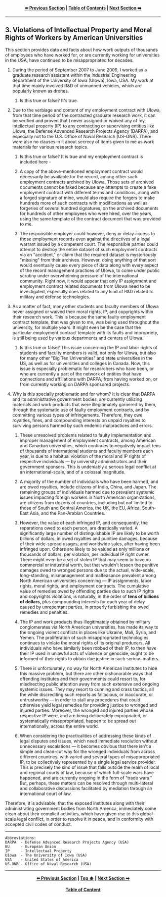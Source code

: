 <div align="center">
  
  **[:arrow_left: Previous Section][Prev] | [Table of Contents][TOC] | [Next Section :arrow_right:][Next]**
  
  [Prev]: ./2-1.md
  [Next]: ./4-0.md
  [TOC]: https://github.com/true-hindsight/long-overdue-justice/
  
</div>

---

## 3. Violations of Intellectual Property and Moral Rights of Workers by American Universities

This section provides data and facts about how work outputs of thousands of employees who have worked for, or are currently working for universities in the USA, have continued to be misappropriated for decades.

1. During the period of September 2007 to June 2009, I worked as a graduate research assistant within the Industrial Engineering department of the University of Iowa (UIowa), Iowa, USA. My work at that time mainly involved R&D of unmanned vehicles, which are popularly known as drones. 

    1. Is this true or false? It's true.

1. Due to the verbiage and content of my employment contract with UIowa, from that time period of the contracted graduate research work, it can be verified and proven that I never assigned or waived any of my intellectual property (IP) to any contracting or supervising entities like UIowa, the Defense Advanced Research Projects Agency (DARPA), and especially not to the U.S. Office of Naval Research (US-ONR). There were also no clauses in it about secrecy of items given to me as work materials for various research topics. 

    1. Is this true or false? It is true and my employment contract is included here - []()  
  
    1. A copy of the above-mentioned employment contract would necessarily be available for the record, among other such employment contracts archived by UIowa. Those sets of archived documents cannot be faked because any attempts to create a fake employment contract with different terms and conditions, along with a forged signature of mine, would also require the forgers to make hundreds more of such contracts with modifications as well as forgeries of several hundred signatures, on the archived documents for hundreds of other employees who were hired, over the years, using the same template of the contract document that was provided to me. 
  
    1. The responsible employer could however, deny or delay access to those employment records even against the directives of a legal warrant issued by a competent court. The responsible parties could attempt to destroy the entire dataset of such employment contracts via an "accident," or claim that the required dataset is mysteriously "missing" from their archives. However, doing anything of that sort would eventually cause every piece of data along with every aspect of the record management practices of UIowa, to come under public scrutiny under overwhelming pressure of the international community. Right now, it would appear that only IP assignment and employment contract related documents from UIowa need to be investigated, especially ones related to any kind of R&D related to military and defense technologies.  

1. As a matter of fact, many other students and faculty members of UIowa never assigned or waived their moral rights, IP, and copyrights within their research work. This is because the same faulty employment contract template, that was given to me, was being used throughout the university, for multiple years. It might even be the case that the particular employment contract template with its faults and impropriety, is still being used by various departments and centers of UIowa. 

    1. Is this true or false? This issue concerning the IP and labor rights of students and faculty members is valid, not only for UIowa, but also for many other "Big Ten Universities" and state universities in the US, as well as for universities and colleges in Canada. Now, this issue is especially problematic for researchers who have been, or who are currently a part of the network of entities that have connections and affiliations with DARPA, from having worked on, or from currently working on DARPA sponsored projects. 

1. Why is this specially problematic and for whom? It is clear that DARPA and its administrative government bodies, are currently utilizing materials and work products that were illegitimately garnered by them, through the systematic use of faulty employment contracts, and by committing various types of infringements. Therefore, they owe royalties, fines, and compounding interests on unpaid royalties to surviving persons harmed by such endemic malpractices and errors.  

    1. These unresolved problems related to faulty implementation and improper management of employment contracts, among American and Canadian universities, which continues to negatively impact tens of thousands of international students and faculty members each year, is due to a habitual violation of the moral and IP rights of respective individuals — by university administrators and their government sponsors. This is undeniably a serious legal conflict at an international-scale, and of a colossal magnitude. 

    1. A majority of the number of individuals who have been harmed, and are owed royalties, include citizens of India, China, and Japan. The remaining groups of individuals harmed due to prevalent systemic issues impacting foreign workers in North American organizations, are citizens from dozens of countries, including but not limited to those of South and Central America, the UK, the EU, Africa, South-East Asia, and the Pan-Arabian Countries.  

   1. However, the value of each infringed IP, and consequently, the reparations owed to each person, are drastically varied. A significantly large number of distinguishable IP are likely to be worth billions of dollars, in owed royalties and punitive damages, because of their wide-spread usages, and worldwide sales, after having been infringed upon. Others are likely to be valued as only millions or thousands of dollars, per violation, per individual IP right owner. There might even be a set of stolen IP that may seem to have no commercial or industrial worth, but that wouldn't lessen the punitive damages owed to wronged persons due to the actual, wide-scale, long-standing, mismanagement and malfeasance prevalent among North American universities concerning — IP assignments, labor rights, moral rights, and employment contracts. The cumulative value of remedies owed by offending parties due to such IP rights and copyrights violations, is naturally, in the order of **tens of billions of dollars,** plus compounding interests for each year of delay caused by unrepentant parties, in properly furbishing the owed remedies and penalties.  

    1. The IP and work products thus illegitimately obtained by military conglomerates via North American universities, has made its way to the ongoing violent conflicts in places like Ukraine, Mali, Syria, and Yemen. The proliferation of such misappropriated technologies continues to violate the moral rights of its original producers. All individuals who have similarly been robbed of their IP, to then have their IP used in unlawful acts of violence or genocide, ought to be informed of their rights to obtain due justice in such serious matters. 

    1. There is unfortunately, no way for North American institutes to hide this massive problem, but there are other dishonorable ways that offending institutes and their governments could resort to, for misdirecting public attention away from such extensive and ongoing systemic issues. They may resort to cunning and crass tactics, all the while discrediting such reports as fallacious, or inaccurate, or untrustworthy — in order to stall any procedures that could otherwise yield legal remedies for providing justice to wronged and injured parties. Moreover, the wronged and injured parties whose respective IP were, and are being deliberately expropriated, or systematically misappropriated, happen to be spread out internationally, across the entire world. 
  
    1. When considering the practicalities of addressing these kinds of legal disputes and issues, which need immediate resolution without unnecessary escalations — it becomes obvious that there isn't a simple and clean-cut way for the wronged individuals from across different countries, with varied and several types of misappropriated IP, to be collectively represented by a single legal service provider. This is precisely the kind of issue that falls outside the realm of local and regional courts of law, because of which full-scale wars have happened, and are currently ongoing in the form of "trade wars." But, perhaps, these matters can be resolved through multi-lateral and collaborative discussions facilitated by mediation through an international court of law. 

Therefore, it is advisable, that the exposed institutes along with their administrating government bodies from North America, immediately come clean about their complicit activities, which have given rise to this global-scale legal conflict, in order to resolve it in peace, and in conformity with accepted civil codes of conduct. 

---

```
Abbreviations:
DARPA  - Defense Advanced Research Projects Agency (USA)
EU     - European Union
IP     - Intellectual Property
UIowa  - The University of Iowa (USA)
USA    - United States of America
US-ONR - Office of Naval Research (USA)
```

---

<div align="center">
  
  **[:arrow_left: Previous Section][Prev] | [Top :arrow_up:][Top] | [Next Section :arrow_right:][Next]** 
  
  **[Table of Content][TOC]**

  [Prev]: ./2-1.md
  [Top]: ./3-0.md#3-violations-of-intellectual-property-and-moral-rights-of-workers-by-american-universities
  [Next]: ./4-0.md
  [TOC]: https://github.com/true-hindsight/long-overdue-justice/
  
</div>
